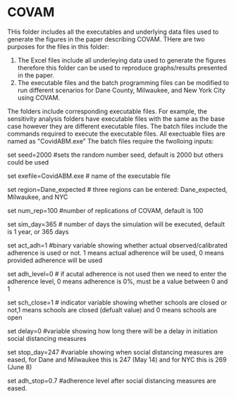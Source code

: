 # COVAM
THis folder includes all the executables and underlying data files used to generate the figures in the paper describing COVAM. THere are two purposes for the files in this folder:
1. The Excel files include all underleying data used to generate the figures therefore this folder can be used to reproduce graphs/results presented in the paper.
2. The executable files and the batch programming files can be modified to run different scenarios for Dane County, Milwaukee, and New York City using COVAM.

The folders include corresponding executable files. For example, the sensitivity analysis folders have executable files with the same as the base case however they are different executable files. The batch files include the commands required to execute the executable files. All exectuable files are named as "CovidABM.exe"
The batch files require the fwolloing inputs:

set seed=2000 #sets the random number seed, default is 2000 but others could be used

set exefile=CovidABM.exe # name of the executable file

set region=Dane_expected # three regions can be entered: Dane_expected, Milwaukee, and NYC

set num_rep=100 #number of replications of COVAM, default is 100

set sim_day=365 # number of days the simulation will be executed, default is 1 year, or 365 days

set act_adh=1 #binary variable showing whether actual observed/calibrated adherence is used or not. 1 means actual adherence will be used, 0 means provided adherence will be used

set adh_level=0 # if acutal adherence is not used then we need to enter the adherence level, 0 means adherence is 0%, must be a value between 0 and 1

set sch_close=1 # indicator variable showing whether schools are closed or not,1 means schools are closed (defualt value) and 0 means schools are open

set delay=0 #variable showing how long there will be a delay in initiation social distancing measures

set stop_day=247 #variable showing when social distancing measures are eased, for Dane and Milwaukee this is 247 (May 14) and for NYC this is 269 (June 8)

set adh_stop=0.7 #adherence level after social distancing measures are eased.
